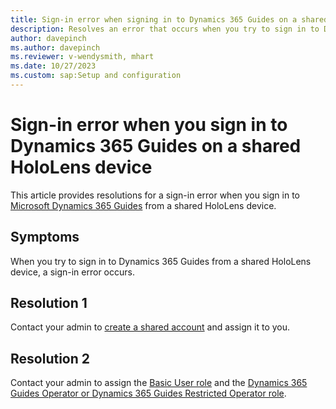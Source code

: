 ```yaml
---
title: Sign-in error when signing in to Dynamics 365 Guides on a shared HoloLens device
description: Resolves an error that occurs when you try to sign in to Dynamics 365 Guides on a shared HoloLens device.
author: davepinch
ms.author: davepinch
ms.reviewer: v-wendysmith, mhart
ms.date: 10/27/2023
ms.custom: sap:Setup and configuration
---
```

# Sign-in error when you sign in to Dynamics 365 Guides on a shared HoloLens device

This article provides resolutions for a sign-in error when you sign in to [Microsoft Dynamics 365 Guides](/dynamics365/mixed-reality/guides/overview) from a shared HoloLens device.

## Symptoms

When you try to sign in to Dynamics 365 Guides from a shared HoloLens device, a sign-in error occurs.

## Resolution 1

Contact your admin to [create a shared account](/dynamics365/mixed-reality/guides/device-license) and assign it to you.

## Resolution 2

Contact your admin to assign the [Basic User role](/dynamics365/mixed-reality/guides/admin-assign-role-groups#option-1-assign-a-group-team-to-a-dynamics-365-guides-role) and the [Dynamics 365 Guides Operator or Dynamics 365 Guides Restricted Operator role](/dynamics365/mixed-reality/guides/device-license#assign-an-operator-role-to-the-shared-account).
